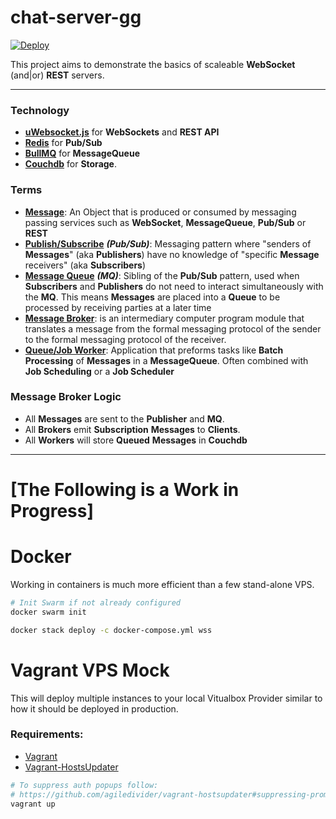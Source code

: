 # chat-server-gg
[![Deploy](https://www.herokucdn.com/deploy/button.svg)](https://heroku.com/deploy?template=https://github.com/PhearZerp/chat-server-gg)

This project aims to demonstrate the basics of scaleable **WebSocket** (and|or) **REST** servers.

---

### Technology 
- [**uWebsocket.js**](https://github.com/uNetworking/uWebSockets.js/) for **WebSockets** and **REST API** 
- [**Redis**](https://redis.io/) for **Pub/Sub**
- [**BullMQ**](https://docs.bullmq.io/) for **MessageQueue** 
- [**Couchdb**](http://couchdb.apache.org/) for **Storage**. 

### Terms
- [**Message**](https://en.wikipedia.org/wiki/Message_passing): An Object that is produced or consumed by messaging 
  passing services such as **WebSocket**, **MessageQueue**, **Pub/Sub** or **REST**
- [**Publish/Subscribe**](https://en.wikipedia.org/wiki/Publish%E2%80%93subscribe_pattern) ***(Pub/Sub)***: 
  Messaging pattern where "senders of **Messages**" (aka **Publishers**) have no knowledge of "specific **Message** 
  receivers" (aka **Subscribers**)
- [**Message Queue**](https://en.wikipedia.org/wiki/Message_queue) ***(MQ)***: Sibling of the **Pub/Sub** pattern, 
  used when **Subscribers** and **Publishers** do not need to interact simultaneously with the **MQ**. This means 
  **Messages** are placed into a **Queue** to be processed by receiving parties at a later time
- [**Message Broker**](https://en.wikipedia.org/wiki/Message_broker): is an intermediary computer program module that 
  translates a message from the formal messaging protocol of the sender to the formal messaging protocol of the receiver.
- [**Queue/Job Worker**](https://en.wikipedia.org/wiki/Job_scheduler):  Application that preforms tasks like 
  **Batch Processing** of **Messages** in a **MessageQueue**. Often combined with **Job Scheduling** or a **Job Scheduler**

### Message Broker Logic
- All **Messages** are sent to the **Publisher** and **MQ**.
- All **Brokers** emit **Subscription** **Messages** to **Clients**. 
- All **Workers** will store **Queued** **Messages** in **Couchdb**

---

# [The Following is a Work in Progress]

# Docker

Working in containers is much more efficient than a few stand-alone VPS.
```bash
# Init Swarm if not already configured
docker swarm init

docker stack deploy -c docker-compose.yml wss
```

# Vagrant VPS Mock

 This will deploy multiple instances to your local Vitualbox Provider similar to how
it should be deployed in production. 
 
### Requirements:
 - [Vagrant](https://www.vagrantup.com/)
 - [Vagrant-HostsUpdater](https://github.com/agiledivider/vagrant-hostsupdater)

```bash
# To suppress auth popups follow: 
# https://github.com/agiledivider/vagrant-hostsupdater#suppressing-prompts-for-elevating-privileges
vagrant up
```